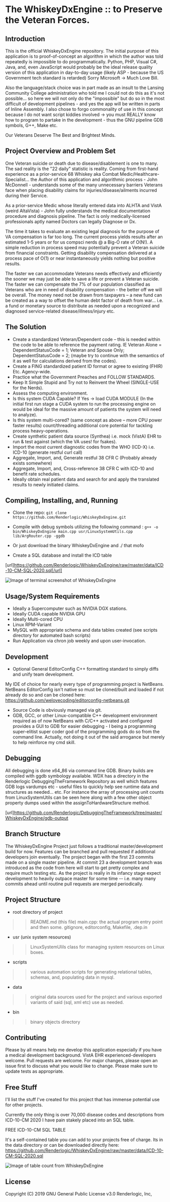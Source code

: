 # The WhiskeyDxEngine :: to Preserve the Veteran Forces.

## Introduction
This is the official WhiskeyDxEngine repository. The initial purpose of this application is to proof-of-concept 
an algorithm in which the author was told repeatedly is impossible to do programmatically. Python, PHP, Visual C#, Java, and, even 
JavaScript would probably be the ideal release quality version of this application 
in day-to-day usage (likely ASP - because the US Government tech standard is retarded) Sorry Microsoft -> Much Love Bill.

Also the language/stack choice was in part made as an insult to the Lansing Community College administration 
who told me I could not do this as it's not possible... so here we will not only do the "impossible" but do so
in the most difficult of development pipelines - and yes the app will be written in parts of Inline Assembly. 
I also chose to forgo commonality of use in this concept because I do not want script kiddies involved -> you 
must REALLY know how to program to partake in the development - thus the GNU pipeline GDB symbols, G++, 
Make etc. 

Our Veterans Deserve The Best and Brightest Minds.

## Project Overview and Problem Set
One Veteran suicide or death due to disease/disablement is one to many. The sad reality is the "22 daily" 
statistic is reality. Coming from first-hand experience as a prior-service 68 Whiskey aka 
Combat Medic/Healthcare-Specialist... the Author of this application and algorithmic process - John McDonnell - 
understands some of the many unnecessary barriers Veterans face when placing disability claims 
for injuries/disease/ailments incurred during their Service. 

As a prior-service Medic whose literally entered data into ALHTA and VistA (weird AltaVista) - John fully 
understands the medical documentation procedure and diagnosis pipeline. The fact is only medically-licensed 
professionals aptly named Doctors can legally Diagnose or Dx. 

The time it takes to evaluate an existing legal diagnosis for the purpose of VA compensation is far too long.
The current process yields results after an estimated 1-5 years or for us compsci nerds @ a Big-O rate of O(N!).
A simple reduction in process speed may potentially prevent a Veteran suicide from financial constraints. Getting
disability compensation delivered at a process pace of O(1) or near instantaneously yields nothing but positive 
results. 

The faster we can accommodate Veterans needs effectively and efficiently the sooner we may just be able to save 
a life or prevent a Veteran suicide. The faster we can compensate the 7% of our population classified as Veterans who are in 
need of disability compensation - the better off we will be overall. The money need not be drawn from taxpayers – a 
new fund can be created as a way to offset the human debt factor of death from war... i.e. a fund or monetary source 
to distribute as needed upon a recognized and diagnosed service-related disease/illness/injury etc. 

## The Solution
* Create a standardized Veteran/Dependent code – this is needed within the code to be able to reference the payment rating. 
IE Veteran Alone = DependentStatusCode = 1; Veteran and Spouse Only; DependentStatusCode = 2; (maybe try to continue with the 
semantics of it as well for calculations derived from the codes).
* Create a FING standardized patient ID format or agree to existing (FHIR) Etc. Agency-wide.
* Practice what the Government Preaches and FOLLOW STANDARDS.
* Keep It Simple Stupid and Try not to Reinvent the Wheel (SINGLE-USE for the Nerds).
* Assess the computing environment.
* Is this system CUDA Capable? If Yes → load CUDA MODULE  (In the initial first run stage a CUDA 
system to run the processing engine on would be ideal for the massive amount of patients the system will need to analyze).
* Is this system multi-cored? (same concept as above – more CPU power faster results) count/threading additional core potential 
for tackling process heavy-operations.
* Create synthetic patient data source (Synthea) i.e. mock (VistA) EHR to run & test against (which the VA uses! for fsakes).
* Import the most current diagnostic codes from the WHO (ICD-X) i.e. ICD-10 (generate restful curl call)
* Aggregate, Import, and, Generate restful 38 CFR C (Probably already exists somewhere)
* Aggregate, Import, and, Cross-reference 38 CFR C with ICD-10 and benefit rate schedules.
* Ideally obtain real patient data and search for and apply the translated results to newly initiated claims.


## Compiling, Installing, and, Running
* Clone the repo: `git clone https://github.com/Renderlogic/WhiskeyDxEngine.git`

* Compile with debug symbols utilizing the following command : `g++ -o bin/WhiskeyDxEngine main.cpp usr/LinuxSystemUtils.cpp lib/ArgRouter.cpp -ggdb`

* Or just download the binary WhiskeyDxEngine and ./ that mofo

* Create a SQL database and install the ICD table

[url]https://github.com/Renderlogic/WhiskeyDxEngine/raw/master/data/ICD-10-CM-SQL-2020.sql[/url]

![Image of terminal screenshot of WhiskeyDxEngine](https://github.com/Renderlogic/WhiskeyDxEngine/blob/master/screenshot.png)


## Usage/System Requirements
* Ideally a Supercomputer such as NVIDIA DGX stations.
* Ideally CUDA capable NVIDIA GPU
* Ideally Multi-cored CPU
* Linux RPM-Variant
* MySQL with appropriate schema and data tables created (see scripts directory for automated bash scripts)
* Run Application via chron job weekly and upon user-invocation.

## Development
 * Optional General EditorConfig C++ formatting standard to simply diffs and unify team development. 

My IDE of choice for nearly every type of programming project is NetBeans. NetBeans EditorConfig isn't 
native so must be cloned/built and loaded if not already do so and can be cloned here:
https://github.com/welovecoding/editorconfig-netbeans.git

 * Source Code is obviously managed via git.
 * GDB, GCC, or other Linux-compatible C++ development environment required as of now 
NetBeans with C/C++ activated and configured provides a GUI to GDB for easier debugging - I being
a programming super-elitist super coder god of the programming gods do so from the command line. 
Actually, not doing it out of the said arrogance but merely to help reinforce my cmd skill.

## Debugging
All debugging is done x64_86 via command line GDB. Binary builds are compiled with ggdb symbology available. WDX has a 
directory in the Renderlogic DebuggingTheFramework Repository as well which features GDB logs vardumps etc - useful files
to quickly help see runtime data and structures as needed... etc. For instance the array of processing unit counts from LinuxSystemUtils
can be seen here along with a few other object property dumps used within the assignToHardwareStructure method.

[url]https://github.com/Renderlogic/DebuggingTheFramework/tree/master/WhiskeyDxEngine/gdb-output

## Branch Structure
The WhiskeyDxEngine Project just follows a traditional master/development build for now. Features can be branched and pull requested if additional developers join eventually. 
The project began with the first 23 commits made on a single master pipeline. At commit 23 a development branch was introduced as the code from here will start to get pretty
complex and require much testing etc. As the project is really in its infancy stage expect development to heavily outpace master for some time -- i.e. many many commits ahead 
until routine pull requests are merged periodically.

## Project Structure
* root directory of project
>> README.md (this file)
>> main.cpp: the actual program entry point and then some.
>> gitignore, editorconfig, Makefile, .dep.in

* usr (unix system resources)
>> LinuxSystemUlils class for managing system resources on Linux boxes.

* scripts 
>> various automation scripts for generating relational tables, schemas, and, populating data in mysql.

* data
>> original data sources used for the project and various exported variants of said (sql, xml etc) use as needed.

* bin
>> binary objects directory

## Contributing
Please by all means help me develop this application especially if you have a medical development background. 
VistA EHR experienced-developers welcome. 
Pull requests are welcome. For major changes, please open an issue first to discuss what you would like to change.
Please make sure to update tests as appropriate.

## Free Stuff
I'll list the stuff I've created for this project that has immense potential use for other projects. 

Currently the only thing is over 70,000 disease codes and descriptions from ICD-10-CM 2020 I have pain stakely placed into an SQL
table. 

FREE ICD-10-CM SQL TABLE

It's a self-contained table you can add to your projects free of charge. Its in the data directory or can be downloaded directly here:
https://github.com/Renderlogic/WhiskeyDxEngine/raw/master/data/ICD-10-CM-SQL-2020.sql

![Image of table count from WhiskeyDxEngine](https://github.com/Renderlogic/WhiskeyDxEngine/blob/master/icd10count.png)

## License
Copyright (C) 2019 GNU General Public License v3.0 
Renderlogic, Inc,


